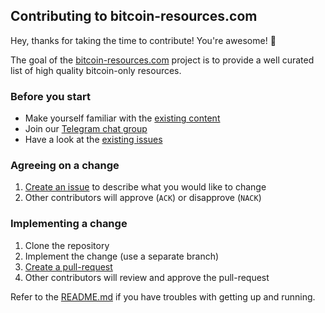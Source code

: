 ## Contributing to bitcoin-resources.com

Hey, thanks for taking the time to contribute! You're awesome! 🎉

The goal of the [bitcoin-resources.com](https://bitcoin-resources.com) project
is to provide a well curated list of high quality bitcoin-only resources.

### Before you start

* Make yourself familiar with the [existing content](https://bitcoin-resources.com)
* Join our [Telegram chat group](https://t.me/BitcoinResourcesCom)
* Have a look at the [existing issues](https://github.com/bitcoin-resources/bitcoin-resources.github.io/issues)

### Agreeing on a change

1. [Create an issue](https://github.com/bitcoin-resources/bitcoin-resources.github.io/issues) to describe what you would like to change
2. Other contributors will approve (`ACK`) or disapprove (`NACK`)

### Implementing a change

1. Clone the repository
2. Implement the change (use a separate branch)
3. [Create a pull-request](https://github.com/bitcoin-resources/bitcoin-resources.github.io/pulls)
4. Other contributors will review and approve the pull-request

Refer to the [README.md](https://github.com/bitcoin-resources/bitcoin-resources.github.io/blob/master/README.md) if you have troubles with getting up and running.

